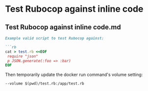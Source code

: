 # Test Rubocop against inline code

## Test Rubocop against inline code.md

```markdown
Example valid script to test Rubocop against:

```rb
cat > test.rb <<EOF
 require "json"
 p JSON.generate(:foo => :bar)
EOF
```

Then temporarily update the docker run command's volume setting:

```
--volume $(pwd)/test.rb:/app/test.rb
```
```

